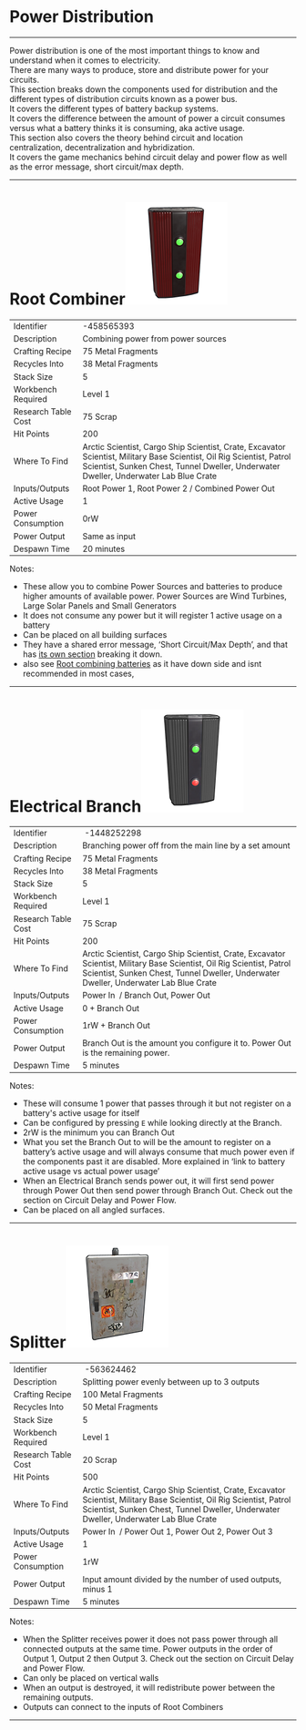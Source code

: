 
# Power Distribution

---

Power distribution is one of the most important things to know and
understand when it comes to electricity.  
There are many ways to produce, store and distribute power for your circuits.  
This section breaks down the components used for distribution and the different types of distribution circuits known as a power bus.  
It covers the different types of battery backup systems.  
It covers the difference between the amount of power a circuit consumes versus what a battery thinks it is consuming, aka active usage.  
This section also covers the theory behind circuit and location centralization, decentralization and hybridization.  
It covers the game mechanics behind circuit delay and power flow as well
as the error message, short circuit/max depth.

---

# Root Combiner![](images/image67.png)

| | |  
|-|---|  
Identifier          | -458565393
Description         | Combining power from power sources
Crafting Recipe     | 75 Metal Fragments
Recycles Into       | 38 Metal Fragments
Stack Size          | 5
Workbench Required  | Level 1
Research Table Cost | 75 Scrap
Hit Points          | 200
Where To Find       | Arctic Scientist, Cargo Ship Scientist, Crate, Excavator Scientist, Military Base Scientist, Oil Rig Scientist, Patrol Scientist, Sunken Chest, Tunnel Dweller, Underwater Dweller, Underwater Lab Blue Crate
Inputs/Outputs      | Root Power 1, Root Power 2 / Combined Power Out
Active Usage        | 1
Power Consumption   | 0rW
Power Output        | Same as input
Despawn Time        | 20 minutes

Notes:

- These allow you to combine Power Sources and batteries to produce
  higher amounts of available power. Power Sources are Wind Turbines,
  Large Solar Panels and Small Generators
- It does not consume any power but it will register 1 active usage on a
  battery
- Can be placed on all building surfaces
- They have a shared error message, ‘Short Circuit/Max Depth’, and that
  has [its own section]() breaking it down.
- also see [Root combining batteries]() as it have down side
  and isnt recommended in most cases,

---

# Electrical Branch![](images/image82.png)

| | |  
|-|---|  
Identifier          |  -1448252298
Description         | Branching power off from the main line by a set amount
Crafting Recipe     | 75 Metal Fragments
Recycles Into       | 38 Metal Fragments
Stack Size          | 5
Workbench Required  | Level 1
Research Table Cost | 75 Scrap
Hit Points          | 200
Where To Find       | Arctic Scientist, Cargo Ship Scientist, Crate, Excavator Scientist, Military Base Scientist, Oil Rig Scientist, Patrol Scientist, Sunken Chest, Tunnel Dweller, Underwater Dweller, Underwater Lab Blue Crate
Inputs/Outputs      | Power In  / Branch Out, Power Out
Active Usage        | 0 + Branch Out
Power Consumption   | 1rW + Branch Out
Power Output        | Branch Out is the amount you configure it to. Power Out is the remaining power.
Despawn Time        | 5 minutes

Notes:

- These will consume 1 power that passes through it but not register on
  a battery's active usage for itself
- Can be configured by pressing `E` while looking directly at the
  Branch.
- 2rW is the minimum you can Branch Out
- What you set the Branch Out to will be the amount to register on a
  battery’s active usage and will always consume that much power even if
  the components past it are disabled. More explained in ‘link to
  battery active usage vs actual power usage’
- When an Electrical Branch sends power out, it will first send power
  through Power Out then send power through Branch Out. Check out the
  section on Circuit Delay and Power Flow.
- Can be placed on all angled surfaces.

---

# Splitter![](images/image71.png)

| | |  
|-|---|  
Identifier          |  -563624462
Description         | Splitting power evenly between up to 3 outputs
Crafting Recipe     | 100 Metal Fragments
Recycles Into       | 50 Metal Fragments
Stack Size          | 5
Workbench Required  | Level 1
Research Table Cost | 20 Scrap
Hit Points          | 500
Where To Find       | Arctic Scientist, Cargo Ship Scientist, Crate, Excavator Scientist, Military Base Scientist, Oil Rig Scientist, Patrol Scientist, Sunken Chest, Tunnel Dweller, Underwater Dweller, Underwater Lab Blue Crate
Inputs/Outputs      | Power In  / Power Out 1, Power Out 2, Power Out 3
Active Usage        | 1
Power Consumption   | 1rW
Power Output        | Input amount divided by the number of used outputs, minus 1
Despawn Time        | 5 minutes

Notes:

- When the Splitter receives power it does not pass power through all
  connected outputs at the same time. Power outputs in the order of
  Output 1, Output 2 then Output 3. Check out the section on Circuit
  Delay and Power Flow.
- Can only be placed on vertical walls
- When an output is destroyed, it will redistribute power between the
  remaining outputs.
- Outputs can connect to the inputs of Root Combiners

---

